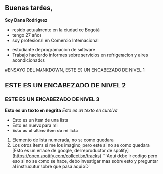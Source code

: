 ## Buenas tardes, 
**Soy Dana Rodriguez** 
- resido actualmente en la ciudad de Bogotá 
- tengo 27 años 
- soy profesional en Comercio Internacional 
* estudiante de programacion de software
* Trabajo haciendo informes sobre servicios en refrigeracion y aires acondicionados



#ENSAYO DEL MANKDOWN, ESTE ES UN ENCABEZADO DE NIVEL 1
## ESTE ES UN ENCABEZADO DE NIVEL 2
### ESTE ES UN ENCABEZADO DE NIVEL 3
**Esto es un texto en negrita**
*Esto es un texto en cursiva*
- Esto es un item de una lista
- Esto es nuevo para mi
- Este es el ultimo item de mi lista
1. Elemento de lista numerada, no se como quedara
2. Los otros items si me los imagino, pero este si no se como quedara
[Esto es un enlace de google, del  reproductor de spotify] (https://open.spotify.com/collection/tracks)
```Aqui debe ir codigo pero eso si no se como se hace, debo investigar mas sobre esto y preguntar al instrucutur sobre que pasa aqui xD`
